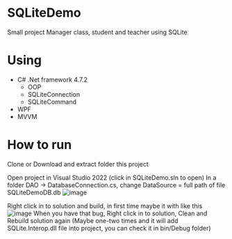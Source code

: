# SQLiteDemo
Small project Manager class, student and teacher using SQLite

# Using
- C# .Net framework 4.7.2
  * OOP
  * SQLiteConnection
  * SQLiteCommand
- WPF
- MVVM

# How to run

Clone or Download and extract folder this project

Open project in Visual Studio 2022 (click in SQLiteDemo.sln to open)
In a folder DAO -> DatabaseConnection.cs, change DataSource = full path of file SQLiteDemoDB.db
![image](https://github.com/GuenKainto/SQLiteDemo/assets/109414890/640026ad-038d-4c4a-bb0a-8c0e0b728917)

Right click in to solution and build, in first time maybe it with like this
![image](https://github.com/GuenKainto/SQLiteDemo/assets/109414890/0c2154be-65fb-4f3d-aec5-13ccc050512b)
When you have that bug, Right click in to solution, Clean and Rebuild solution again 
(Maybe one-two times and it will add SQLite.Interop.dll file into project, you can check it in bin/Debug folder)

